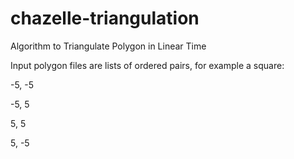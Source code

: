 # chazelle-triangulation
Algorithm to Triangulate Polygon in Linear Time

Input polygon files are lists of ordered pairs, for example a square:

-5, -5

-5, 5

5, 5

5, -5

